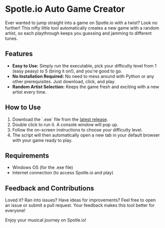 # Spotle.io Auto Game Creator

Ever wanted to jump straight into a game on Spotle.io with a twist? Look no further! This nifty little tool automatically creates a new game with a random artist, so each playthrough keeps you guessing and jamming to different tunes.

## Features

- **Easy to Use:** Simply run the executable, pick your difficulty level from 1 (easy peasy) to 5 (bring it on!), and you're good to go.
- **No Installation Required:** No need to mess around with Python or any other prerequisites. Just download, click, and play.
- **Random Artist Selection:** Keeps the game fresh and exciting with a new artist every time.

## How to Use

1. Download the \`.exe\` file from the [latest release](https://github.com/Davixk/spotle_unlimited/releases/latest).
2. Double click to run it. A console window will pop up.
3. Follow the on-screen instructions to choose your difficulty level.
4. The script will then automatically open a new tab in your default browser with your game ready to play.

## Requirements

- Windows OS (for the .exe file)
- Internet connection (to access Spotle.io and play)

## Feedback and Contributions

Loved it? Ran into issues? Have ideas for improvements? Feel free to open an issue or submit a pull request. Your feedback makes this tool better for everyone!

Enjoy your musical journey on Spotle.io!
